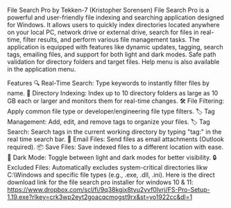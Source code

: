 File Search Pro by Tekken-7 (Kristopher Sorensen)
File Search Pro is a powerful and user-friendly file indexing and searching application designed for Windows. It allows users to quickly index directories located anywhere on your local PC, network drive or external drive, search for files in real-time, filter results, and perform various file management tasks. The application is equipped with features like dynamic updates, tagging, search tags, emailing files, and support for both light and dark modes. Safe path validation for directory folders and target files. Help menu is also available in the application menu.

Features
🔍 Real-Time Search: Type keywords to instantly filter files by name.
📁 Directory Indexing: Index up to 10 directory folders as large as 10 GB each or larger and monitors them for real-time changes.
🛠 File Filtering: Apply common file type or developer/engineering file type filters.
🏷 Tag Management: Add, edit, and remove tags to organize your files.
🏷 Tag Search: Search tags in the current working directory by typing "tag:" in the real time search bar.
📧 Email Files: Send files as email attachments (Outlook required).
📦 Save Files: Save indexed files to a different location with ease.
🎨 Dark Mode: Toggle between light and dark modes for better visibility.
🔒 Excluded Files: Automatically excludes system-critical directories likw C:\\Windows and specific file types (e.g., .exe, .dll, .ini).
Here is the direct download link for the file search pro installer for windows 10 & 11: https://www.dropbox.com/scl/fi/9q38kgjx8tyu2yvf0lvrj/FS-Pro-Setup-1.19.exe?rlkey=crk3wp2eyt2goacqcmogst9rx&st=yo1922cc&dl=1
